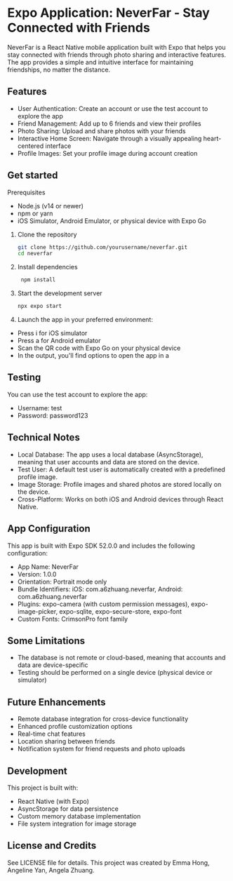 # Expo Application: NeverFar - Stay Connected with Friends

NeverFar is a React Native mobile application built with Expo that helps you stay connected with friends through photo sharing and interactive features. The app provides a simple and intuitive interface for maintaining friendships, no matter the distance.

## Features 
- User Authentication: Create an account or use the test account to explore the app
- Friend Management: Add up to 6 friends and view their profiles
- Photo Sharing: Upload and share photos with your friends
- Interactive Home Screen: Navigate through a visually appealing heart-centered interface
- Profile Images: Set your profile image during account creation

## Get started

Prerequisites
- Node.js (v14 or newer)
- npm or yarn
- iOS Simulator, Android Emulator, or physical device with Expo Go

1. Clone the repository

   ```bash
   git clone https://github.com/yourusername/neverfar.git
   cd neverfar
   ```

2. Install dependencies


   ```bash
    npm install
   ```
3. Start the development server
   ```bash
   npx expo start
   ```
4. Launch the app in your preferred environment:
- Press i for iOS simulator
- Press a for Android emulator
- Scan the QR code with Expo Go on your physical device
- In the output, you'll find options to open the app in a

## Testing
You can use the test account to explore the app:

- Username: test
- Password: password123

## Technical Notes

- Local Database: The app uses a local database (AsyncStorage), meaning that user accounts and data are stored on the device.
- Test User: A default test user is automatically created with a predefined profile image.
- Image Storage: Profile images and shared photos are stored locally on the device.
- Cross-Platform: Works on both iOS and Android devices through React Native.


## App Configuration
This app is built with Expo SDK 52.0.0 and includes the following configuration:
- App Name: NeverFar
- Version: 1.0.0
- Orientation: Portrait mode only
- Bundle Identifiers: iOS: com.a6zhuang.neverfar, Android: com.a6zhuang.neverfar
- Plugins: expo-camera (with custom permission messages), expo-image-picker, expo-sqlite, expo-secure-store, expo-font
- Custom Fonts: CrimsonPro font family

## Some Limitations
- The database is not remote or cloud-based, meaning that accounts and data are device-specific
- Testing should be performed on a single device (physical device or simulator)

## Future Enhancements
- Remote database integration for cross-device functionality
- Enhanced profile customization options
- Real-time chat features
- Location sharing between friends
- Notification system for friend requests and photo uploads

## Development
This project is built with:

- React Native (with Expo)
- AsyncStorage for data persistence
- Custom memory database implementation
- File system integration for image storage

## License and Credits
See LICENSE file for details. This project was created by Emma Hong, Angeline Yan, Angela Zhuang.
